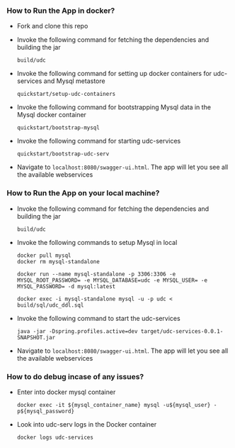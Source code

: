 ### <a name="run-app"></a> How to Run the App in docker?
* Fork and clone this repo

* Invoke the following command for fetching the dependencies and building the jar

  ```shell
  build/udc 
  ```

* Invoke the following command for setting up docker containers for udc-services and Mysql metastore

  ```shell
  quickstart/setup-udc-containers
  ```

* Invoke the following command for bootstrapping Mysql data in the Mysql docker container

  ```shell
  quickstart/bootstrap-mysql
  ```

* Invoke the following command for starting udc-services

  ```shell
  quickstart/bootstrap-udc-serv
  ```

* Navigate to ``localhost:8080/swagger-ui.html``. The app will let you see all the available webservices


### <a name="run-app"></a> How to Run the App on your local machine?

* Invoke the following command for fetching the dependencies and building the jar

  ```shell
  build/udc
  ```

* Invoke the following commands to setup Mysql in local

  ```shell
  docker pull mysql
  docker rm mysql-standalone

  docker run --name mysql-standalone -p 3306:3306 -e MYSQL_ROOT_PASSWORD= -e MYSQL_DATABASE=udc -e MYSQL_USER= -e MYSQL_PASSWORD= -d mysql:latest

  docker exec -i mysql-standalone mysql -u -p udc < build/sql/udc_ddl.sql
  ```

* Invoke the following command to start the udc-services

  ```shell
  java -jar -Dspring.profiles.active=dev target/udc-services-0.0.1-SNAPSHOT.jar
  ```

* Navigate to ``localhost:8080/swagger-ui.html``. The app will let you see all the available webservices

### <a name="run-app"></a> How to do debug incase of any issues?
* Enter into docker mysql container

  ```shell
  docker exec -it ${mysql_container_name} mysql -u${mysql_user} -p${mysql_password}
  ```
* Look into udc-serv logs in the Docker container

  ```shell
  docker logs udc-services
  ```
